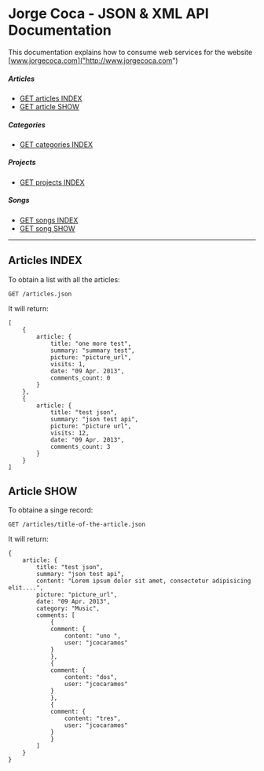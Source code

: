 # Jorge Coca - JSON & XML API Documentation

This documentation explains how to consume web services for the website [www.jorgecoca.com]("http://www.jorgecoca.com")

##### Articles
* [GET articles INDEX]("#articles_index")
* [GET article SHOW]("#")

##### Categories
* [GET categories INDEX]("#")

##### Projects
* [GET projects INDEX]("#")

##### Songs
* [GET songs INDEX]("#")
* [GET song SHOW]("#")

---

## <div id="articles_index">Articles INDEX</div>

To obtain a list with all the articles:

	GET /articles.json

It will return:

	[
		{
			article: {
				title: "one more test",
				summary: "summary test",
				picture: "picture_url",
				visits: 1,
				date: "09 Apr. 2013",
				comments_count: 0
			}
		},
		{
			article: {
				title: "test json",
				summary: "json test api",
				picture: "picture url",
				visits: 12,
				date: "09 Apr. 2013",
				comments_count: 3
			}
		}
	]
	
## <div id="article_show">Article SHOW</div>

To obtaine a singe record:

	GET /articles/title-of-the-article.json
	
It will return:
	
	{
		article: {
			title: "test json",
			summary: "json test api",
			content: "Lorem ipsum dolor sit amet, consectetur adipisicing elit....",
			picture: "picture_url",
			date: "09 Apr. 2013",
			category: "Music",
			comments: [
				{
				comment: {
					content: "uno ",
					user: "jcocaramos"
				}
				},
				{
				comment: {
					content: "dos",
					user: "jcocaramos"
				}
				},
				{
				comment: {
					content: "tres",
					user: "jcocaramos"
				}
				}
			]
		}
	}
	
	




